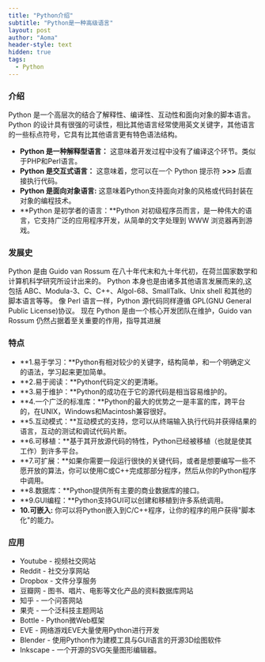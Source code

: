 ```yaml
---
title: "Python介绍"
subtitle: "Python是一种高级语言"
layout: post
author: "Aoma"
header-style: text
hidden: true
tags:
  - Python
---
```


### 介绍
Python 是一个高层次的结合了解释性、编译性、互动性和面向对象的脚本语言。
Python 的设计具有很强的可读性，相比其他语言经常使用英文关键字，其他语言的一些标点符号，它具有比其他语言更有特色语法结构。

- **Python 是一种解释型语言：** 这意味着开发过程中没有了编译这个环节。类似于PHP和Perl语言。
- **Python 是交互式语言：** 这意味着，您可以在一个 Python 提示符 **>>>** 后直接执行代码。
- **Python 是面向对象语言:** 这意味着Python支持面向对象的风格或代码封装在对象的编程技术。
- **Python 是初学者的语言：**Python 对初级程序员而言，是一种伟大的语言，它支持广泛的应用程序开发，从简单的文字处理到 WWW 浏览器再到游戏。

### 发展史
Python 是由 Guido van Rossum 在八十年代末和九十年代初，在荷兰国家数学和计算机科学研究所设计出来的。
Python 本身也是由诸多其他语言发展而来的,这包括 ABC、Modula-3、C、C++、Algol-68、SmallTalk、Unix shell 和其他的脚本语言等等。
像 Perl 语言一样，Python 源代码同样遵循 GPL(GNU General Public License)协议。
现在 Python 是由一个核心开发团队在维护，Guido van Rossum 仍然占据着至关重要的作用，指导其进展

### 特点
- **1.易于学习：**Python有相对较少的关键字，结构简单，和一个明确定义的语法，学习起来更加简单。
- **2.易于阅读：**Python代码定义的更清晰。
- **3.易于维护：**Python的成功在于它的源代码是相当容易维护的。
- **4.一个广泛的标准库：**Python的最大的优势之一是丰富的库，跨平台的，在UNIX，Windows和Macintosh兼容很好。
- **5.互动模式：**互动模式的支持，您可以从终端输入执行代码并获得结果的语言，互动的测试和调试代码片断。
- **6.可移植：**基于其开放源代码的特性，Python已经被移植（也就是使其工作）到许多平台。
- **7.可扩展：**如果你需要一段运行很快的关键代码，或者是想要编写一些不愿开放的算法，你可以使用C或C++完成那部分程序，然后从你的Python程序中调用。
- **8.数据库：**Python提供所有主要的商业数据库的接口。
- **9.GUI编程：**Python支持GUI可以创建和移植到许多系统调用。
- **10.可嵌入:** 你可以将Python嵌入到C/C++程序，让你的程序的用户获得"脚本化"的能力。

### 应用
- Youtube - 视频社交网站
- Reddit - 社交分享网站
- Dropbox - 文件分享服务
- 豆瓣网 - 图书、唱片、电影等文化产品的资料数据库网站
- 知乎 - 一个问答网站
- 果壳 - 一个泛科技主题网站
- Bottle - Python微Web框架
- EVE - 网络游戏EVE大量使用Python进行开发
- Blender - 使用Python作为建模工具与GUI语言的开源3D绘图软件
- Inkscape - 一个开源的SVG矢量图形编辑器。
